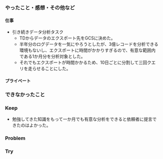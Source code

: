 ### やったこと・感想・その他など

#### 仕事

- 引き続きデータ分析タスク
  - TDからデータのエクスポート先をGCSに決めた。
  - 半年分のログデータを一気にやろうとしたが、3億レコードを分析できる環境もないし、エクスポートに時間がかかりすぎるので、有意な範囲内である1か月分を分析対象とした。
  - それでもエクスポートが時間かかるため、10日ごとに分割して三回クエリを走らせることにした。

#### プライベート


### できなかったこと


### Keep

- 勉強してきた知識をもって一か月でも有意な分析をできると依頼者に提言できたのはよかった。


### Problem 


### Try

